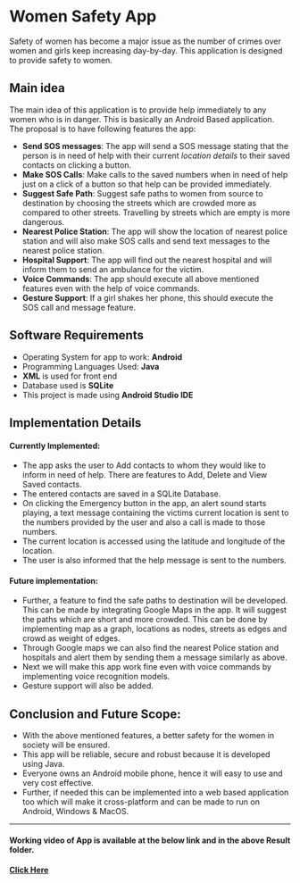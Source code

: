 # Women Safety App
Safety of women has become a major issue as the number of crimes over women and girls keep increasing day-by-day. This application is designed to provide safety to women.

## Main idea
The main idea of this application is to provide help immediately to any women who is in danger. This is basically an Android Based application. The proposal is to have following features the app:
- **Send SOS messages**: The app will send a SOS message stating that the person is in need of help with their current _location details_ to their saved contacts on clicking a button.
- **Make SOS Calls**: Make calls to the saved numbers when in need of help just on a click of a button so that help can be provided immediately.
- **Suggest Safe Path**: Suggest safe paths to women from source to destination by choosing the streets which are crowded more as compared to other streets. Travelling by streets which are empty is more dangerous.
- **Nearest Police Station**: The app will show the location of nearest police station and will also make SOS calls and send text messages to the nearest police station.
- **Hospital Support**: The app will find out the nearest hospital and will inform them to send an ambulance for the victim.
- **Voice Commands**: The app should execute all above mentioned features even with the help of voice commands.
- **Gesture Support**: If a girl shakes her phone, this should execute the SOS call and message feature.


## Software Requirements

- Operating System for app to work: **Android**
- Programming Languages Used: **Java**
- **XML** is used for front end
- Database used is **SQLite**
- This project is made using **Android Studio IDE**

## Implementation Details
#### Currently Implemented:
- The app asks the user to Add contacts to whom they would like to inform in need of help. There are features to Add, Delete and View Saved contacts.
- The entered contacts are saved in a SQLite Database.
- On clicking the Emergency button in the app, an alert sound starts playing, a text message containing the victims current location is sent to the numbers provided by the user and also a call is made to those numbers.
- The current location is accessed using the latitude and longitude of the location.
- The user is also informed that the help message is sent to the numbers.

#### Future implementation:
- Further, a feature to find the safe paths to destination will be developed. This can be made by integrating Google Maps in the app. It will suggest the paths which are short and more crowded. This can be done by implementing map as a graph, locations as nodes, streets as edges and crowd as weight of edges. 
- Through Google maps we can also find the nearest Police station and hospitals and alert them by sending them a message similarly as above.
- Next we will make this app work fine even with voice commands by implementing voice recognition models.
- Gesture support will also be added.

## Conclusion and Future Scope:
- With the above mentioned features, a better safety for the women in society will be ensured.
- This app will be reliable, secure and robust because it is developed using Java.
- Everyone owns an Android mobile phone, hence it will easy to use and very cost effective.
- Further, if needed this can be implemented into a web based application too which will make it cross-platform and can be made to run on Android, Windows & MacOS.
-------

#### Working video of App is available at the below link and in the above Result folder. 
#### [Click Here](https://drive.google.com/file/d/1G76NlJUsgAhS_HCvUXAFjRF6tGUb7fN5/view?usp=sharing)
